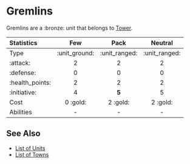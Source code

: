 # Gremlins

Gremlins are a :bronze: unit that belongs to [Tower](../towns/tower.md).


| Statistics | Few | Pack | Neutral |
| :--- | :---: | :---: | :---: |
| Type | :unit_ground: | :unit_ranged: | :unit_ranged: |
| :attack: | 2 | 2 | 2 |
| :defense: | 0 | 0 | 0 |
| :health_points: | 2 | 2 | 2 |
| :initiative: | 4 | **5** | 5 |
| Cost | 0 :gold: | 2 :gold: | 2 :gold: |
| Abilities | - | - | - |


## See Also

- [List of Units](../units.md)
- [List of Towns](../towns.md)
